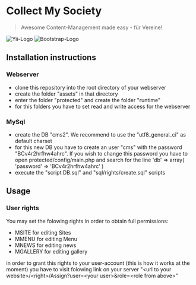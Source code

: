 # Collect My Society

>Awesome Content-Management made easy - für Vereine!

![Yii-Logo](http://static.yiiframework.com/css/img/logo.png)
![Bootstrap-Logo](http://www.omarketingo.com/img/logos/bootstrap.png)

## Installation instructions

### Webserver
- clone this repository into the root directory of your webserver
- create the folder "assets" in that directory
- enter the folder "protected" and create the folder "runtime" 
- for this folders you have to set read and write access for the webserver

### MySql
- create the DB "cms2". We recommend to use the "utf8_general_ci" as default charset 
- for this new DB you have to create an user "cms" with the password "BCv4r2hrfhw4ahrc". If you wish to change this password you have to open protected/config/main.php and search for the line 'db' => array( 'password' => 'BCv4r2hrfhw4ahrc' )
- execute the "script DB.sql" and "sql/rights/create.sql" scripts

## Usage

### User rights
You may set the folowing rights in order to obtain full permissions:
- MSITE for editing Sites
- MMENU for editing Menu
- MNEWS for editing news
- MGALLERY for editing gallery

in order to grant this rights to your user-account (this is how it works at the moment) you have to visit folowing link on your server "\<url to your website\>/\<right\>/Assign?user=\<your user\>&role=\<role from above\>"
